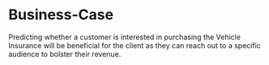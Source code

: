 # Business-Case
Predicting whether a customer is interested in purchasing the Vehicle Insurance will be beneficial for the client as they can reach out to a specific audience to bolster their revenue.
